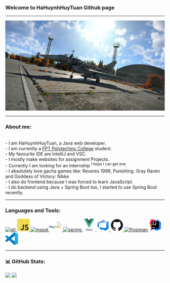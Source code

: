 ### Welcome to HaHuynhHuyTuan Github page
<hr />
<img src="https://github.com/EF-2000Block10T2/EF-2000Block10T2/blob/main/War Thunder Screenshot 2025.03.06 - 16.36.13.63.png" />
<hr />
<h3 align="left">About me:</h3> <br />
    - I am HaHuynhHuyTuan, a Java web developer. <br />
    - I am currently a <a href="https://caodang.fpt.edu.vn/">FPT Polytechinc College</a> student. <br /> 
    - My favourite IDE are IntelliJ and VSC. <br />
    - I mostly make websites for assignment Projects. <br />
    - Currently I am looking for an internship <sup>I hope I can get one</sup>.<br />
    - I absolutely love gacha games like: Reveres 1999, Punishing: Gray Raven and Goddess of Victory: Nikke<br/>
    - I also do frontend because I was forced to learn JavaScript. <br />
    - I do backend using Java + Spring Boot too, I started to use Spring Boot recently. <br />

<hr />
<h3 align="left">Languages and Tools:</h3>
<p align="left"> <a href="https://git-scm.com/" target="_blank" rel="noreferrer"> <img src="https://www.vectorlogo.zone/logos/git-scm/git-scm-icon.svg" alt="git" width="40" height="40"/> </a> <a href="https://developer.mozilla.org/en-US/docs/Web/JavaScript" target="_blank" rel="noreferrer"> <img src="https://raw.githubusercontent.com/devicons/devicon/master/icons/javascript/javascript-original.svg" alt="javascript" width="40" height="40"/> </a>  <a href="https://www.microsoft.com/en-us/sql-server" target="_blank" rel="noreferrer"> <img src="https://www.svgrepo.com/show/303229/microsoft-sql-server-logo.svg" alt="mssql" width="40" height="40"/> </a> <a href="https://www.mysql.com/" target="_blank" rel="noreferrer"> <img src="https://raw.githubusercontent.com/devicons/devicon/master/icons/mysql/mysql-original-wordmark.svg" alt="mysql" width="40" height="40"/> </a> <a href="https://spring.io/" target="_blank" rel="noreferrer"> <img src="https://www.vectorlogo.zone/logos/springio/springio-icon.svg" alt="spring" width="40" height="40"/> </a> <a href="https://vuejs.org/" target="_blank" rel="noreferrer"> <img src="https://raw.githubusercontent.com/devicons/devicon/master/icons/vuejs/vuejs-original-wordmark.svg" alt="vuejs" width="40" height="40"/> </a><a href="https://learn.microsoft.com/en-us/sql/azure-data-studio/" target="_blank" rel="noreferrer">
  <img src="https://raw.githubusercontent.com/devicons/devicon/master/icons/azuredevops/azuredevops-original.svg" alt="Azure Data Studio" width="40" height="40"/>
</a>

<a href="https://github.com/" target="_blank" rel="noreferrer">
  <img src="https://raw.githubusercontent.com/devicons/devicon/master/icons/github/github-original.svg" alt="GitHub" width="40" height="40"/>
</a>

<a href="https://www.postman.com/" target="_blank" rel="noreferrer">
  <img src="https://www.vectorlogo.zone/logos/getpostman/getpostman-icon.svg" alt="Postman" width="40" height="40"/>
</a>

<a href="https://www.jetbrains.com/idea/" target="_blank" rel="noreferrer">
  <img src="https://raw.githubusercontent.com/devicons/devicon/master/icons/intellij/intellij-original.svg" alt="IntelliJ IDEA" width="40" height="40"/>
</a>

<a href="https://code.visualstudio.com/" target="_blank" rel="noreferrer">
  <img src="https://raw.githubusercontent.com/devicons/devicon/master/icons/vscode/vscode-original.svg" alt="Visual Studio Code" width="40" height="40"/>
</a>
</p>
<hr />
<h3 align="left">📊 GitHub Stats:</h3>


<img align="center" src="https://github-readme-stats.vercel.app/api/top-langs/?username=HaHuynhHuyTuan&theme=dracula&show_icons=true&hide_border=true&layout=compact&card_width=500"/>
<img align="center" src="https://github-readme-stats.vercel.app/api?username=HaHuynhHuyTuan&theme=dracula&show_icons=true&hide_border=true&count_private=true&card_width=500"/>






<!-- Proudly created with GPRM ( https://gprm.itsvg.in ) -->
